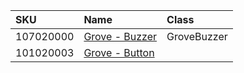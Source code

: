 |SKU|Name|Class|
|:--|:--|:--|
|107020000|[Grove - Buzzer](http://wiki.seeedstudio.com/Grove-Buzzer/)|GroveBuzzer|
|101020003|[Grove - Button](http://wiki.seeedstudio.com/Grove-Button/)||
